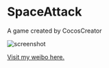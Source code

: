 # SpaceAttack

A game created by CocosCreator

![screenshot](http://teach.server.zhikuht.com//uploadFile//uploadImg/2016120911/1481254760767.jpg)

[Visit my weibo here.](http://weibo.com/3192048620)
